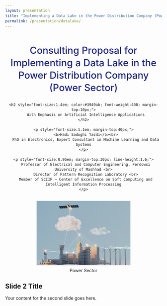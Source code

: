 ```yaml
---
layout: presentation
title: "Implementing a Data Lake in the Power Distribution Company (Power Sector)"
permalink: /presentation/datalake/
---
```


<!-- Slide 1 -->
<section>
  <div style="text-align:center; margin-top:50px;">
    <h1 style="font-size:2.2em; color:#1a237e; font-weight:500; line-height:1.3;">
      Consulting Proposal for Implementing a Data Lake in the Power Distribution Company (Power Sector)
    </h1>

    <h2 style="font-size:1.4em; color:#3949ab; font-weight:400; margin-top:10px;">
      With Emphasis on Artificial Intelligence Applications
    </h2>

    <p style="font-size:1.1em; margin-top:40px;">
      <b>Hadi Sadoghi Yazdi</b><br>
      PhD in Electronics, Expert Consultant in Machine Learning and Data Systems
    </p>

    <p style="font-size:0.95em; margin-top:30px; line-height:1.6;">
      Professor of Electrical and Computer Engineering, Ferdowsi University of Mashhad <br>
      Director of Pattern Recognition Laboratory <br>
      Member of SCIIP – Center of Excellence on Soft Computing and Intelligent Information Processing
    </p>
  </div>

  <div style="display: flex; justify-content: center; align-items: center; margin-top: 30px;">
    <img src="/assets/Presentationimages/DataLake/integrate_Data1.png"
         alt="DataLake"
         style="max-width: 60%; height: auto; object-fit: contain;">
  </div>
  <div class="caption" style="text-align: center; margin-top: 8px;">
    Power Sector
  </div>
</section>

<!-- Slide 2 -->
<section>
  <h2>Slide 2 Title</h2>
  <p>Your content for the second slide goes here.</p>
</section>